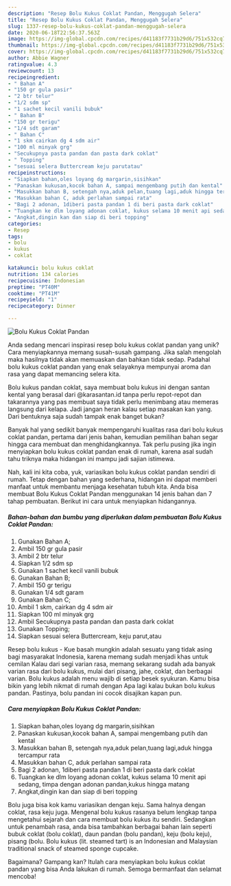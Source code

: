 ```yaml
---
description: "Resep Bolu Kukus Coklat Pandan, Menggugah Selera"
title: "Resep Bolu Kukus Coklat Pandan, Menggugah Selera"
slug: 1337-resep-bolu-kukus-coklat-pandan-menggugah-selera
date: 2020-06-18T22:56:37.563Z
image: https://img-global.cpcdn.com/recipes/d41183f7731b29d6/751x532cq70/bolu-kukus-coklat-pandan-foto-resep-utama.jpg
thumbnail: https://img-global.cpcdn.com/recipes/d41183f7731b29d6/751x532cq70/bolu-kukus-coklat-pandan-foto-resep-utama.jpg
cover: https://img-global.cpcdn.com/recipes/d41183f7731b29d6/751x532cq70/bolu-kukus-coklat-pandan-foto-resep-utama.jpg
author: Abbie Wagner
ratingvalue: 4.3
reviewcount: 13
recipeingredient:
- " Bahan A"
- "150 gr gula pasir"
- "2 btr telur"
- "1/2 sdm sp"
- "1 sachet kecil vanili bubuk"
- " Bahan B"
- "150 gr terigu"
- "1/4 sdt garam"
- " Bahan C"
- "1 skm cairkan dg 4 sdm air"
- "100 ml minyak grg"
- "Secukupnya pasta pandan dan pasta dark coklat"
- " Topping"
- "sesuai selera Buttercream keju parutatau"
recipeinstructions:
- "Siapkan bahan,oles loyang dg margarin,sisihkan"
- "Panaskan kukusan,kocok bahan A, sampai mengembang putih dan kental"
- "Masukkan bahan B, setengah nya,aduk pelan,tuang lagi,aduk hingga tercampur rata"
- "Masukkan bahan C, aduk perlahan sampai rata"
- "Bagi 2 adonan, 1diberi pasta pandan 1 di beri pasta dark coklat"
- "Tuangkan ke dlm loyang adonan coklat, kukus selama 10 menit api sedang, timpa dengan adonan pandan,kukus hingga matang"
- "Angkat,dingin kan dan siap di beri topping"
categories:
- Resep
tags:
- bolu
- kukus
- coklat

katakunci: bolu kukus coklat 
nutrition: 134 calories
recipecuisine: Indonesian
preptime: "PT40M"
cooktime: "PT41M"
recipeyield: "1"
recipecategory: Dinner

---
```



![Bolu Kukus Coklat Pandan](https://img-global.cpcdn.com/recipes/d41183f7731b29d6/751x532cq70/bolu-kukus-coklat-pandan-foto-resep-utama.jpg)

Anda sedang mencari inspirasi resep bolu kukus coklat pandan yang unik? Cara menyiapkannya memang susah-susah gampang. Jika salah mengolah maka hasilnya tidak akan memuaskan dan bahkan tidak sedap. Padahal bolu kukus coklat pandan yang enak selayaknya mempunyai aroma dan rasa yang dapat memancing selera kita.

Bolu kukus pandan coklat, saya membuat bolu kukus ini dengan santan kental yang berasal dari @karasantan.id tanpa perlu repot-repot dan takarannya yang pas membuat saya tidak perlu menimbang atau memeras langsung dari kelapa. Jadi jangan heran kalau setiap masakan kan yang. Dari bentuknya saja sudah tampak enak banget bukan?

Banyak hal yang sedikit banyak mempengaruhi kualitas rasa dari bolu kukus coklat pandan, pertama dari jenis bahan, kemudian pemilihan bahan segar hingga cara membuat dan menghidangkannya. Tak perlu pusing jika ingin menyiapkan bolu kukus coklat pandan enak di rumah, karena asal sudah tahu triknya maka hidangan ini mampu jadi sajian istimewa.


Nah, kali ini kita coba, yuk, variasikan bolu kukus coklat pandan sendiri di rumah. Tetap dengan bahan yang sederhana, hidangan ini dapat memberi manfaat untuk membantu menjaga kesehatan tubuh kita. Anda bisa membuat Bolu Kukus Coklat Pandan menggunakan 14 jenis bahan dan 7 tahap pembuatan. Berikut ini cara untuk menyiapkan hidangannya.

<!--inarticleads1-->

##### Bahan-bahan dan bumbu yang diperlukan dalam pembuatan Bolu Kukus Coklat Pandan:

1. Gunakan  Bahan A;
1. Ambil 150 gr gula pasir
1. Ambil 2 btr telur
1. Siapkan 1/2 sdm sp
1. Gunakan 1 sachet kecil vanili bubuk
1. Gunakan  Bahan B;
1. Ambil 150 gr terigu
1. Gunakan 1/4 sdt garam
1. Gunakan  Bahan C;
1. Ambil 1 skm, cairkan dg 4 sdm air
1. Siapkan 100 ml minyak grg
1. Ambil Secukupnya pasta pandan dan pasta dark coklat
1. Gunakan  Topping;
1. Siapkan sesuai selera Buttercream, keju parut,atau


Resep bolu kukus - Kue basah mungkin adalah sesuatu yang tidak asing bagi masyarakat Indonesia, karena memang sudah menjadi khas untuk cemilan Kalau dari segi varian rasa, memang sekarang sudah ada banyak varian rasa dari bolu kukus, mulai dari pisang, jahe, coklat, dan berbagai varian. Bolu kukus adalah menu wajib di setiap besek syukuran. Kamu bisa bikin yang lebih nikmat di rumah dengan Apa lagi kalau bukan bolu kukus pandan. Pastinya, bolu pandan ini cocok disajikan kapan pun. 

<!--inarticleads2-->

##### Cara menyiapkan Bolu Kukus Coklat Pandan:

1. Siapkan bahan,oles loyang dg margarin,sisihkan
1. Panaskan kukusan,kocok bahan A, sampai mengembang putih dan kental
1. Masukkan bahan B, setengah nya,aduk pelan,tuang lagi,aduk hingga tercampur rata
1. Masukkan bahan C, aduk perlahan sampai rata
1. Bagi 2 adonan, 1diberi pasta pandan 1 di beri pasta dark coklat
1. Tuangkan ke dlm loyang adonan coklat, kukus selama 10 menit api sedang, timpa dengan adonan pandan,kukus hingga matang
1. Angkat,dingin kan dan siap di beri topping


Bolu juga bisa kok kamu variasikan dengan keju. Sama halnya dengan coklat, rasa keju juga. Mengenal bolu kukus rasanya belum lengkap tanpa mengetahui sejarah dan cara membuat bolu kukus itu sendiri. Sedangkan untuk penambah rasa, anda bisa tambahkan berbagai bahan lain seperti bubuk coklat (bolu coklat), daun pandan (bolu pandan), keju (bolu keju), pisang (bolu. Bolu kukus (lit. steamed tart) is an Indonesian and Malaysian traditional snack of steamed sponge cupcake. 

Bagaimana? Gampang kan? Itulah cara menyiapkan bolu kukus coklat pandan yang bisa Anda lakukan di rumah. Semoga bermanfaat dan selamat mencoba!

